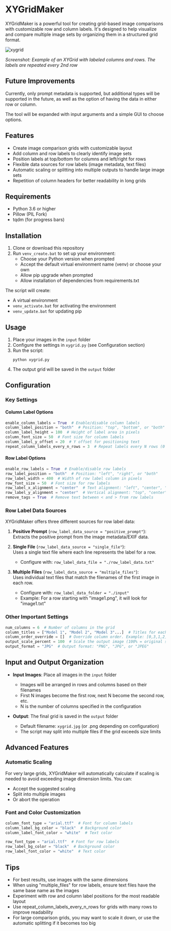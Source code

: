 # XYGridMaker

XYGridMaker is a powerful tool for creating grid-based image comparisons with customizable row and column labels. It's designed to help visualize and compare multiple image sets by organizing them in a structured grid format.

![xygrid](https://github.com/user-attachments/assets/b16c5333-2cdf-4af1-a62f-6852e3c3966c)

*Screenshot: Example of an XYGrid with labeled columns and rows. The labels are repeated every 2nd row*

## Future Improvements

Currently, only prompt metadata is supported, but additional types will be supported in the future, as well as the option of having the data in either row or column.

The tool will be expanded with input arguments and a simple GUI to choose options.

## Features

- Create image comparison grids with customizable layout
- Add column and row labels to clearly identify image sets
- Position labels at top/bottom for columns and left/right for rows
- Flexible data sources for row labels (image metadata, text files)
- Automatic scaling or splitting into multiple outputs to handle large image sets
- Repetition of column headers for better readability in long grids

## Requirements

- Python 3.6 or higher
- Pillow (PIL Fork)
- tqdm (for progress bars)

## Installation

1. Clone or download this repository
2. Run `venv_create.bat` to set up your environment:
   - Choose your Python version when prompted
   - Accept the default virtual environment name (venv) or choose your own
   - Allow pip upgrade when prompted
   - Allow installation of dependencies from requirements.txt

The script will create:
- A virtual environment
- `venv_activate.bat` for activating the environment
- `venv_update.bat` for updating pip

## Usage

1. Place your images in the `input` folder
2. Configure the settings in `xygrid.py` (see Configuration section)
3. Run the script:
   ```
   python xygrid.py
   ```
4. The output grid will be saved in the `output` folder

## Configuration

### Key Settings

#### Column Label Options

```python
enable_column_labels = True  # Enable/disable column labels
column_label_position = "both"  # Position: "top", "bottom", or "both"
column_label_height = 100  # Height of label area in pixels
column_font_size = 50  # Font size for column labels
column_label_y_offset = 20  # Y offset for positioning text
repeat_column_labels_every_n_rows = 3  # Repeat labels every N rows (0 = no repetition)
```

#### Row Label Options

```python
enable_row_labels = True  # Enable/disable row labels
row_label_position = "both"  # Position: "left", "right", or "both"
row_label_width = 400  # Width of row label column in pixels
row_font_size = 50  # Font size for row labels
row_label_x_alignment = "center"  # Text alignment: "left", "center", "right"
row_label_y_alignment = "center"  # Vertical alignment: "top", "center", "bottom"
remove_tags = True  # Remove text between < and > from row labels
```

### Row Label Data Sources

XYGridMaker offers three different sources for row label data:

1. **Positive Prompt** (`row_label_data_source = "positive_prompt"`):  
   Extracts the positive prompt from the image metadata/EXIF data.

2. **Single File** (`row_label_data_source = "single_file"`):  
   Uses a single text file where each line represents the label for a row.
   - Configure with: `row_label_data_file = "./row_label_data.txt"`

3. **Multiple Files** (`row_label_data_source = "multiple_files"`):  
   Uses individual text files that match the filenames of the first image in each row.
   - Configure with: `row_label_data_folder = "./input"`
   - Example: For a row starting with "image1.png", it will look for "image1.txt"

### Other Important Settings

```python
num_columns = 6  # Number of columns in the grid
column_titles = ["Model 1", "Model 2", "Model 3"...]  # Titles for each column
column_order_override = []  # Override column order. Example: [0,3,1,2] reorders columns so the last column appears second. Partial lists are supported.
output_scale_percent = 100  # Scale the output image (100% = original size)
output_format = "JPG"  # Output format: "PNG", "JPG", or "JPEG"
```

## Input and Output Organization

- **Input Images**: Place all images in the `input` folder  
  - Images will be arranged in rows and columns based on their filenames
  - First N images become the first row, next N become the second row, etc.
  - N is the number of columns specified in the configuration

- **Output**: The final grid is saved in the `output` folder
  - Default filename: `xygrid.jpg` (or .png depending on configuration)
  - The script may split into multiple files if the grid exceeds size limits



## Advanced Features

### Automatic Scaling

For very large grids, XYGridMaker will automatically calculate if scaling is needed to avoid exceeding image dimension limits. You can:
- Accept the suggested scaling
- Split into multiple images
- Or abort the operation

### Font and Color Customization

```python
column_font_type = "arial.ttf"  # Font for column labels
column_label_bg_color = "black"  # Background color
column_label_font_color = "white"  # Text color

row_font_type = "arial.ttf"  # Font for row labels
row_label_bg_color = "black"  # Background color
row_label_font_color = "white"  # Text color
```

## Tips

- For best results, use images with the same dimensions
- When using "multiple_files" for row labels, ensure text files have the same base name as the images
- Experiment with row and column label positions for the most readable layout
- Use repeat_column_labels_every_n_rows for grids with many rows to improve readability
- For large comparison grids, you may want to scale it down, or use the automatic splitting if it becomes too big
